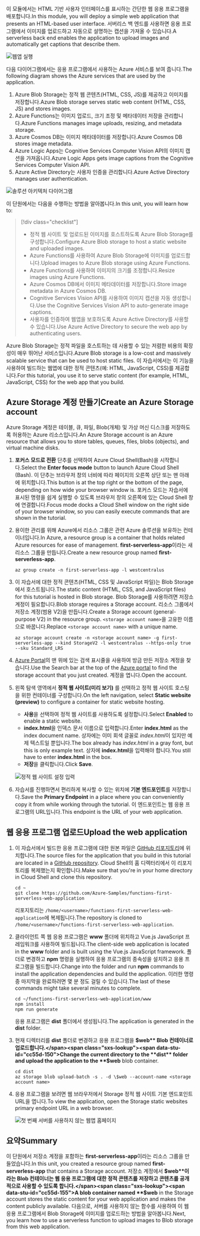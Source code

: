 <span data-ttu-id="cc55d-101">이 모듈에서는 HTML 기반 사용자 인터페이스를 표시하는 간단한 웹 응용 프로그램을 배포합니다.</span><span class="sxs-lookup"><span data-stu-id="cc55d-101">In this module, you will deploy a simple web application that presents an HTML-based user interface.</span></span> <span data-ttu-id="cc55d-102">서버리스 백 엔드를 사용하면 응용 프로그램에서 이미지를 업로드하고 자동으로 설명하는 캡션을 가져올 수 있습니다.</span><span class="sxs-lookup"><span data-stu-id="cc55d-102">A serverless back end enables the application to upload images and automatically get captions that describe them.</span></span>

![웹앱 실행](../media/0-app-screenshot-finished.png)

<span data-ttu-id="cc55d-104">다음 다이어그램에서는 응용 프로그램에서 사용하는 Azure 서비스를 보여 줍니다.</span><span class="sxs-lookup"><span data-stu-id="cc55d-104">The following diagram shows the Azure services that are used by the application.</span></span>

1. <span data-ttu-id="cc55d-105">Azure Blob Storage는 정적 웹 콘텐츠(HTML, CSS, JS)를 제공하고 이미지를 저장합니다.</span><span class="sxs-lookup"><span data-stu-id="cc55d-105">Azure Blob storage serves static web content (HTML, CSS, JS) and stores images.</span></span>
2. <span data-ttu-id="cc55d-106">Azure Functions는 이미지 업로드, 크기 조정 및 메타데이터 저장을 관리합니다.</span><span class="sxs-lookup"><span data-stu-id="cc55d-106">Azure Functions manages image uploads, resizing, and metadata storage.</span></span>
3. <span data-ttu-id="cc55d-107">Azure Cosmos DB는 이미지 메타데이터를 저장합니다.</span><span class="sxs-lookup"><span data-stu-id="cc55d-107">Azure Cosmos DB stores image metadata.</span></span>
4. <span data-ttu-id="cc55d-108">Azure Logic Apps는 Cognitive Services Computer Vision API의 이미지 캡션을 가져옵니다.</span><span class="sxs-lookup"><span data-stu-id="cc55d-108">Azure Logic Apps gets image captions from the Cognitive Services Computer Vision API.</span></span>
5. <span data-ttu-id="cc55d-109">Azure Active Directory는 사용자 인증을 관리합니다.</span><span class="sxs-lookup"><span data-stu-id="cc55d-109">Azure Active Directory manages user authentication.</span></span>

![솔루션 아키텍처 다이어그램](../media/0-architecture.jpg)

<span data-ttu-id="cc55d-111">이 단원에서는 다음을 수행하는 방법을 알아봅니다.</span><span class="sxs-lookup"><span data-stu-id="cc55d-111">In this unit, you will learn how to:</span></span>
> [!div class="checklist"]
> * <span data-ttu-id="cc55d-112">정적 웹 사이트 및 업로드된 이미지를 호스트하도록 Azure Blob Storage를 구성합니다.</span><span class="sxs-lookup"><span data-stu-id="cc55d-112">Configure Azure Blob storage to host a static website and uploaded images.</span></span>
> * <span data-ttu-id="cc55d-113">Azure Functions를 사용하여 Azure Blob Storage에 이미지를 업로드합니다.</span><span class="sxs-lookup"><span data-stu-id="cc55d-113">Upload images to Azure Blob storage using Azure Functions.</span></span>
> * <span data-ttu-id="cc55d-114">Azure Functions를 사용하여 이미지의 크기를 조정합니다.</span><span class="sxs-lookup"><span data-stu-id="cc55d-114">Resize images using Azure Functions.</span></span>
> * <span data-ttu-id="cc55d-115">Azure Cosmos DB에서 이미지 메타데이터를 저장합니다.</span><span class="sxs-lookup"><span data-stu-id="cc55d-115">Store image metadata in Azure Cosmos DB.</span></span>
> * <span data-ttu-id="cc55d-116">Cognitive Services Vision API를 사용하여 이미지 캡션을 자동 생성합니다.</span><span class="sxs-lookup"><span data-stu-id="cc55d-116">Use the Cognitive Services Vision API to auto-generate image captions.</span></span>
> * <span data-ttu-id="cc55d-117">사용자를 인증하여 웹앱을 보호하도록 Azure Active Directory를 사용할 수 있습니다.</span><span class="sxs-lookup"><span data-stu-id="cc55d-117">Use Azure Active Directory to secure the web app by authenticating users.</span></span>

<span data-ttu-id="cc55d-118">Azure Blob Storage는 정적 파일을 호스트하는 데 사용할 수 있는 저렴한 비용의 확장성이 매우 뛰어난 서비스입니다.</span><span class="sxs-lookup"><span data-stu-id="cc55d-118">Azure Blob storage is a low-cost and massively scalable service that can be used to host static files.</span></span> <span data-ttu-id="cc55d-119">이 자습서에서는 이 기능을 사용하여 빌드하는 웹앱에 대한 정적 콘텐츠(예: HTML, JavaScript, CSS)를 제공합니다.</span><span class="sxs-lookup"><span data-stu-id="cc55d-119">For this tutorial, you use it to serve static content (for example, HTML, JavaScript, CSS) for the web app that you build.</span></span>

## <a name="create-an-azure-storage-account"></a><span data-ttu-id="cc55d-120">Azure Storage 계정 만들기</span><span class="sxs-lookup"><span data-stu-id="cc55d-120">Create an Azure Storage account</span></span>

<span data-ttu-id="cc55d-121">Azure Storage 계정은 테이블, 큐, 파일, Blob(개체) 및 가상 머신 디스크를 저장하도록 허용하는 Azure 리소스입니다.</span><span class="sxs-lookup"><span data-stu-id="cc55d-121">An Azure Storage account is an Azure resource that allows you to store tables, queues, files, blobs (objects), and virtual machine disks.</span></span>

1. <span data-ttu-id="cc55d-122">**포커스 모드로 전환** 단추를 선택하여 Azure Cloud Shell(Bash)을 시작합니다.</span><span class="sxs-lookup"><span data-stu-id="cc55d-122">Select the **Enter focus mode** button to launch Azure Cloud Shell (Bash).</span></span> <span data-ttu-id="cc55d-123">이 단추는 브라우저 창의 너비에 따라 페이지의 오른쪽 상단 또는 맨 아래에 위치합니다.</span><span class="sxs-lookup"><span data-stu-id="cc55d-123">This button is at the top right or the bottom of the page, depending on how wide your browser window is.</span></span> <span data-ttu-id="cc55d-124">포커스 모드는 자습서에 표시된 명령을 쉽게 실행할 수 있도록 브라우저 창의 오른쪽에 있는 Cloud Shell 창에 연결합니다.</span><span class="sxs-lookup"><span data-stu-id="cc55d-124">Focus mode docks a Cloud Shell window on the right side of your browser window, so you can easily execute commands that are shown in the tutorial.</span></span>

1. <span data-ttu-id="cc55d-125">용이한 관리를 위해 Azure에서 리소스 그룹은 관련 Azure 솔루션을 보유하는 컨테이너입니다.</span><span class="sxs-lookup"><span data-stu-id="cc55d-125">In Azure, a resource group is a container that holds related Azure resources for ease of management.</span></span> <span data-ttu-id="cc55d-126">**first-serverless-app**이라는 새 리소스 그룹을 만듭니다.</span><span class="sxs-lookup"><span data-stu-id="cc55d-126">Create a new resource group named **first-serverless-app**.</span></span>

    ```azurecli
    az group create -n first-serverless-app -l westcentralus
    ```

1. <span data-ttu-id="cc55d-127">이 자습서에 대한 정적 콘텐츠(HTML, CSS 및 JavaScript 파일)는 Blob Storage에서 호스트됩니다.</span><span class="sxs-lookup"><span data-stu-id="cc55d-127">The static content (HTML, CSS, and JavaScript files) for this tutorial is hosted in Blob storage.</span></span> <span data-ttu-id="cc55d-128">Blob Storage를 사용하려면 저장소 계정이 필요합니다.</span><span class="sxs-lookup"><span data-stu-id="cc55d-128">Blob storage requires a Storage account.</span></span> <span data-ttu-id="cc55d-129">리소스 그룹에서 저장소 계정(범용 V2)을 만듭니다.</span><span class="sxs-lookup"><span data-stu-id="cc55d-129">Create a Storage account (general-purpose V2) in the resource group.</span></span> <span data-ttu-id="cc55d-130">`<storage account name>`을 고유한 이름으로 바꿉니다.</span><span class="sxs-lookup"><span data-stu-id="cc55d-130">Replace `<storage account name>` with a unique name.</span></span>

    ```azurecli
    az storage account create -n <storage account name> -g first-serverless-app --kind StorageV2 -l westcentralus --https-only true --sku Standard_LRS
    ```
    
1. <span data-ttu-id="cc55d-131">[Azure Portal](https://portal.azure.com)의 맨 위에 있는 검색 표시줄을 사용하여 방금 만든 저장소 계정을 찾습니다.</span><span class="sxs-lookup"><span data-stu-id="cc55d-131">Use the Search bar at the top of the [Azure portal](https://portal.azure.com) to find the storage account that you just created.</span></span> <span data-ttu-id="cc55d-132">계정을 엽니다.</span><span class="sxs-lookup"><span data-stu-id="cc55d-132">Open the account.</span></span>

1. <span data-ttu-id="cc55d-133">왼쪽 탐색 영역에서 **정적 웹 사이트(미리 보기)** 를 선택하고 정적 웹 사이트 호스팅을 위한 컨테이너를 구성합니다.</span><span class="sxs-lookup"><span data-stu-id="cc55d-133">On the left navigation, select **Static website (preview)** to configure a container for static website hosting.</span></span>
    - <span data-ttu-id="cc55d-134">**사용**을 선택하여 정적 웹 사이트를 사용하도록 설정합니다.</span><span class="sxs-lookup"><span data-stu-id="cc55d-134">Select **Enabled** to enable a static website.</span></span>
    - <span data-ttu-id="cc55d-135">**index.html**을 인덱스 문서 이름으로 입력합니다.</span><span class="sxs-lookup"><span data-stu-id="cc55d-135">Enter **index.html** as the index document name.</span></span> <span data-ttu-id="cc55d-136">상자에는 이미 회색 글꼴로 *index.html*이 있지만 예제 텍스트일 뿐입니다.</span><span class="sxs-lookup"><span data-stu-id="cc55d-136">The box already has *index.html* in a gray font, but this is only example text.</span></span> <span data-ttu-id="cc55d-137">상자에 **index.html**을 입력해야 합니다.</span><span class="sxs-lookup"><span data-stu-id="cc55d-137">You still have to enter **index.html** in the box.</span></span>
    - <span data-ttu-id="cc55d-138">**저장**을 클릭합니다.</span><span class="sxs-lookup"><span data-stu-id="cc55d-138">Click **Save**.</span></span>
    
    ![정적 웹 사이트 설정 입력](../media/1-storage-static-website.png)

1. <span data-ttu-id="cc55d-140">자습서를 진행하면서 편리하게 복사할 수 있는 위치에 **기본 엔드포인트**를 저장합니다.</span><span class="sxs-lookup"><span data-stu-id="cc55d-140">Save the **Primary Endpoint** in a place where you can conveniently copy it from while working through the tutorial.</span></span> <span data-ttu-id="cc55d-141">이 엔드포인트는 웹 응용 프로그램의 URL입니다.</span><span class="sxs-lookup"><span data-stu-id="cc55d-141">This endpoint is the URL of your web application.</span></span>

## <a name="upload-the-web-application"></a><span data-ttu-id="cc55d-142">웹 응용 프로그램 업로드</span><span class="sxs-lookup"><span data-stu-id="cc55d-142">Upload the web application</span></span>

1. <span data-ttu-id="cc55d-143">이 자습서에서 빌드한 응용 프로그램에 대한 원본 파일은 [GitHub 리포지토리](https://github.com/Azure-Samples/functions-first-serverless-web-application)에 위치합니다.</span><span class="sxs-lookup"><span data-stu-id="cc55d-143">The source files for the application that you build in this tutorial are located in a [GitHub repository](https://github.com/Azure-Samples/functions-first-serverless-web-application).</span></span> <span data-ttu-id="cc55d-144">Cloud Shell의 홈 디렉터리에서 이 리포지토리를 복제했는지 확인합니다.</span><span class="sxs-lookup"><span data-stu-id="cc55d-144">Make sure that you're in your home directory in Cloud Shell and clone this repository.</span></span>

    ```azurecli
    cd ~
    git clone https://github.com/Azure-Samples/functions-first-serverless-web-application
    ```

    <span data-ttu-id="cc55d-145">리포지토리는 `/home/<username>/functions-first-serverless-web-application`에 복제됩니다.</span><span class="sxs-lookup"><span data-stu-id="cc55d-145">The repository is cloned to `/home/<username>/functions-first-serverless-web-application`.</span></span>

1. <span data-ttu-id="cc55d-146">클라이언트 쪽 웹 응용 프로그램은 **www** 폴더에 위치하고 Vue.js JavaScript 프레임워크를 사용하여 빌드됩니다.</span><span class="sxs-lookup"><span data-stu-id="cc55d-146">The client-side web application is located in the **www** folder and is built using the Vue.js JavaScript framework.</span></span> <span data-ttu-id="cc55d-147">폴더로 변경하고 **npm** 명령을 실행하여 응용 프로그램의 종속성을 설치하고 응용 프로그램을 빌드합니다.</span><span class="sxs-lookup"><span data-stu-id="cc55d-147">Change into the folder and run **npm** commands to install the application dependencies and build the application.</span></span> <span data-ttu-id="cc55d-148">이러한 명령 중 마지막을 완료하려면 몇 분 정도 걸릴 수 있습니다.</span><span class="sxs-lookup"><span data-stu-id="cc55d-148">The last of these commands might take several minutes to complete.</span></span>

    ```azurecli
    cd ~/functions-first-serverless-web-application/www
    npm install
    npm run generate
    ```

    <span data-ttu-id="cc55d-149">응용 프로그램은 **dist** 폴더에서 생성됩니다.</span><span class="sxs-lookup"><span data-stu-id="cc55d-149">The application is generated in the **dist** folder.</span></span>

1. <span data-ttu-id="cc55d-150">현재 디렉터리를 **dist** 폴더로 변경하고 응용 프로그램을 **$web** Blob 컨테이너로 업로드합니다.</span><span class="sxs-lookup"><span data-stu-id="cc55d-150">Change the current directory to the **dist** folder and upload the application to the **$web** blob container.</span></span>

    ```azurecli
    cd dist
    az storage blob upload-batch -s . -d \$web --account-name <storage account name>
    ```

1. <span data-ttu-id="cc55d-151">응용 프로그램을 보려면 웹 브라우저에서 Storage 정적 웹 사이트 기본 엔드포인트 URL을 엽니다.</span><span class="sxs-lookup"><span data-stu-id="cc55d-151">To view the application, open the Storage static websites primary endpoint URL in a web browser.</span></span>

    ![첫 번째 서버를 사용하지 않는 웹앱 홈페이지](../media/1-app-screenshot-new.png)


## <a name="summary"></a><span data-ttu-id="cc55d-153">요약</span><span class="sxs-lookup"><span data-stu-id="cc55d-153">Summary</span></span>

<span data-ttu-id="cc55d-154">이 단원에서 저장소 계정을 포함하는 **first-serverless-app**이라는 리소스 그룹을 만들었습니다.</span><span class="sxs-lookup"><span data-stu-id="cc55d-154">In this unit, you created a resource group named **first-serverless-app** that contains a Storage account.</span></span> <span data-ttu-id="cc55d-155">저장소 계정에서 **$web**이라는 Blob 컨테이너는 웹 응용 프로그램에 대한 정적 콘텐츠를 저장하고 콘텐츠를 공개적으로 사용할 수 있도록 합니다.</span><span class="sxs-lookup"><span data-stu-id="cc55d-155">A blob container named **$web** in the Storage account stores the static content for your web application and makes the content publicly available.</span></span> <span data-ttu-id="cc55d-156">다음으로, 서버를 사용하지 않는 함수를 사용하여 이 웹 응용 프로그램에서 Blob Storage에 이미지를 업로드하는 방법을 알아봅니다.</span><span class="sxs-lookup"><span data-stu-id="cc55d-156">Next, you learn how to use a serverless function to upload images to Blob storage from this web application.</span></span>